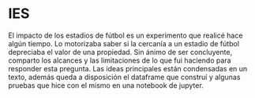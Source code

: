 # IES
El impacto de los estadios de fútbol es un experimento que realicé hace algún tiempo. Lo motorizaba saber si la cercanía a un estadio de fútbol depreciaba el valor de una propiedad. Sin ánimo de ser concluyente, comparto los alcances y las limitaciones de lo que fui haciendo para responder esta pregunta. Las ideas principales están condensadas en un texto, además queda a disposición el dataframe que construí y algunas pruebas que hice con el mismo en una notebook de jupyter. 
